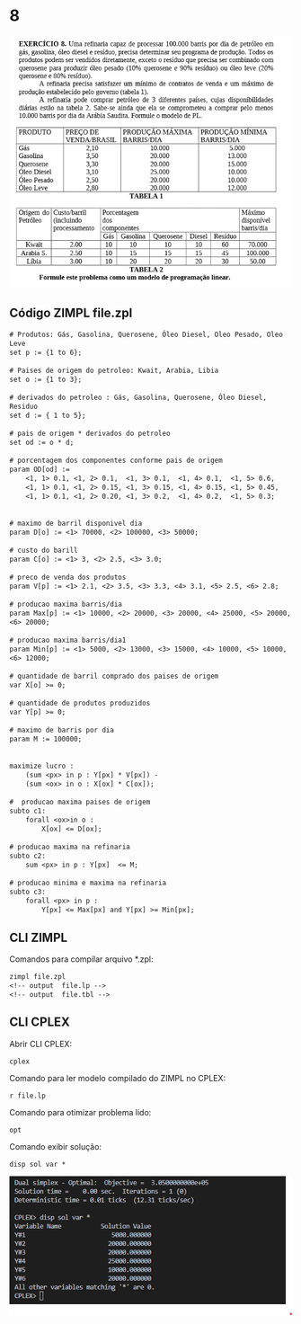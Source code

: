 # 8

![image](resources/ex.png)

## Código ZIMPL  file.zpl

    # Produtos: Gás, Gasolina, Querosene, Óleo Diesel, Oleo Pesado, Oleo Leve
    set p := {1 to 6};

    # Paises de origem do petroleo: Kwait, Arabia, Libia
    set o := {1 to 3};

    # derivados do petroleo : Gás, Gasolina, Querosene, Óleo Diesel, Residuo
    set d := { 1 to 5};

    # pais de origem * derivados do petroleo
    set od := o * d;

    # porcentagem dos componentes conforme pais de origem
    param OD[od] :=
        <1, 1> 0.1, <1, 2> 0.1,  <1, 3> 0.1,  <1, 4> 0.1,  <1, 5> 0.6,
        <1, 1> 0.1, <1, 2> 0.15, <1, 3> 0.15, <1, 4> 0.15, <1, 5> 0.45,
        <1, 1> 0.1, <1, 2> 0.20, <1, 3> 0.2,  <1, 4> 0.2,  <1, 5> 0.3;


    # maximo de barril disponivel dia
    param D[o] := <1> 70000, <2> 100000, <3> 50000;

    # custo do barill
    param C[o] := <1> 3, <2> 2.5, <3> 3.0;

    # preco de venda dos produtos
    param V[p] := <1> 2.1, <2> 3.5, <3> 3.3, <4> 3.1, <5> 2.5, <6> 2.8;

    # producao maxima barris/dia
    param Max[p] := <1> 10000, <2> 20000, <3> 20000, <4> 25000, <5> 20000, <6> 20000;

    # producao maxima barris/dia1
    param Min[p] := <1> 5000, <2> 13000, <3> 15000, <4> 10000, <5> 10000, <6> 12000;

    # quantidade de barril comprado dos paises de origem
    var X[o] >= 0;

    # quantidade de produtos produzidos
    var Y[p] >= 0;

    # maximo de barris por dia
    param M := 100000;


    maximize lucro :
        (sum <px> in p : Y[px] * V[px]) -    
        (sum <ox> in o : X[ox] * C[ox]);
    
    #  producao maxima paises de origem
    subto c1:
        forall <ox>in o :
            X[ox] <= D[ox];

    # producao maxima na refinaria
    subto c2:
        sum <px> in p : Y[px]  <= M;

    # producao minima e maxima na refinaria
    subto c3:
        forall <px> in p :
            Y[px] <= Max[px] and Y[px] >= Min[px];




## CLI ZIMPL

Comandos para compilar arquivo *.zpl:

    zimpl file.zpl
    <!-- output  file.lp -->
    <!-- output  file.tbl -->

## CLI CPLEX

Abrir CLI CPLEX:

    cplex

Comando para ler modelo compilado do ZIMPL no CPLEX:

    r file.lp

Comando para otimizar problema lido:

    opt

Comando exibir solução:

    disp sol var *

![image](resources/sol.png)
